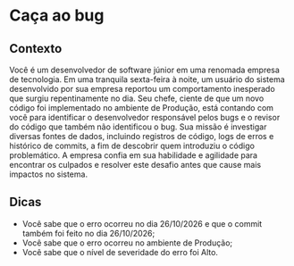 # Caça ao bug

## Contexto

Você é um desenvolvedor de software júnior em uma renomada empresa de tecnologia. Em uma tranquila sexta-feira à noite, um usuário do sistema desenvolvido por sua empresa reportou um comportamento inesperado que surgiu repentinamente no dia. Seu chefe, ciente de que um novo código foi implementado no ambiente de Produção, está contando com você para identificar o desenvolvedor responsável pelos bugs e o revisor do código que também não identificou o bug. Sua missão é investigar diversas fontes de dados, incluindo registros de código, logs de erros e histórico de commits, a fim de descobrir quem introduziu o código problemático. A empresa confia em sua habilidade e agilidade para encontrar os culpados e resolver este desafio antes que cause mais impactos no sistema.


## Dicas

- Você sabe que o erro ocorreu  no dia 26/10/2026 e que o commit também foi feito no dia 26/10/2026;
- Você sabe que o erro ocorreu no ambiente de Produção;
- Você sabe que o nível de severidade do erro foi Alto.
